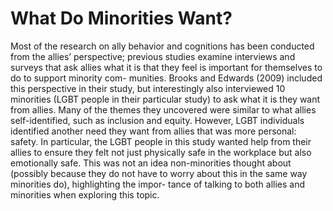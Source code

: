 # What Do Minorities Want?

Most of the research on ally behavior and cognitions has been conducted from the allies’ perspective; previous studies examine interviews and surveys that ask allies what it is that they feel is important for themselves to do to support minority com- munities. Brooks and Edwards (2009) included this perspective in their study, but interestingly also interviewed 10 minorities (LGBT people in their particular study) to ask what it is they want from allies. Many of the themes they uncovered were similar to what allies self-identified, such as inclusion and equity. However, LGBT individuals identified another need they want from allies that was more personal: safety. In particular, the LGBT people in this study wanted help from their allies to ensure they felt not just physically safe in the workplace but also emotionally safe. This was not an idea non-minorities thought about (possibly because they do not have to worry about this in the same way minorities do), highlighting the impor- tance of talking to both allies and minorities when exploring this topic.